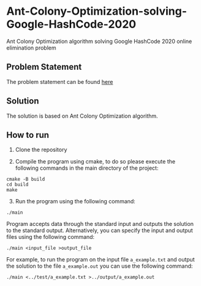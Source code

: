 
# Ant-Colony-Optimization-solving-Google-HashCode-2020

Ant Colony Optimization algorithm solving Google HashCode 2020 online elimination problem  

## Problem Statement

The problem statement can be found [here](
https://storage.googleapis.com/coding-competitions.appspot.com/HC/2020/hashcode_2020_online_qualification_round.pdf)

## Solution

The solution is based on Ant Colony Optimization algorithm.

## How to run

1. Clone the repository

2. Compile the program using cmake, to do so please execute the following commands in the main directory of the project:

```
cmake -B build
cd build
make
```
3. Run the program using the following command:

```
./main 
```
Program accepts data through the standard input and outputs the solution to the standard output. Alternatively, you can specify the input and output files using the following command:

```
./main <input_file >output_file
```
For example, to run the program on the input file `a_example.txt` and output the solution to the file `a_example.out` you can use the following command:

```
./main <../test/a_example.txt >../output/a_example.out
```